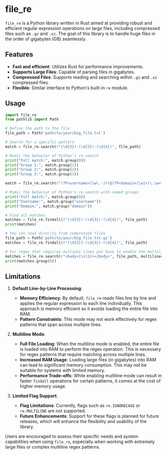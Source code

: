 # file_re

`file_re` is a Python library written in Rust aimed at providing robust and efficient regular expression operations on large files, including compressed files such as `.gz` and `.xz`. The goal of this library is to handle huge files in the order of gigabytes (GB) seamlessly.

## Features

- **Fast and efficient**: Utilizes Rust for performance improvements.
- **Supports Large Files**: Capable of parsing files in gigabytes.
- **Compressed Files**: Supports reading and searching within `.gz` and `.xz` compressed files.
- **Flexible**: Similar interface to Python's built-in `re` module.


## Usage

```python
import file_re
from pathlib import Path

# Define the path to the file
file_path = Path('path/to/your/big_file.txt')

# Search for a specific pattern
match = file_re.search(r"(\d{3})-(\d{3})-(\d{4})", file_path)

# Mimic the behavior of Python's re.search
print("Full match:", match.group(0))
print("Group 1:", match.group(1))
print("Group 2:", match.group(2))
print("Group 3:", match.group(3))

match = file_re.search(r"(?P<username>[\w\.-]+)@(?P<domain>[\w]+)\.\w+", file_path)

# Mimic the behavior of Python's re.search with named groups
print("Full match:", match.group(0))
print("Username:", match.group("username"))
print("Domain:", match.group("domain"))

# Find all matches
matches = file_re.findall(r"(\d{3})-(\d{3})-(\d{4})", file_path)
print(matches)

# You can read direclty from compressed files
file_path = Path('path/to/your/big_file.txt.gz')
matches = file_re.findall(r"(\d{3})-(\d{3})-(\d{4})", file_path)

# For regex that requires multiple lines you have to enable the multiline mode
matches = file_re.search(r"<body>[\s\S]+</body>", file_path, multiline=True)
print(matches.group(0))
```

## Limitations

1. **Default Line-by-Line Processing**:
   - **Memory Efficiency**: By default, `file_re` reads files line by line and applies the regular expression to each line individually. This approach is memory efficient as it avoids loading the entire file into RAM.
   - **Pattern Constraints**: This mode may not work effectively for regex patterns that span across multiple lines. 

2. **Multiline Mode**:
   - **Full File Loading**: When the multiline mode is enabled, the entire file is loaded into RAM to perform the regex operation. This is necessary for regex patterns that require matching across multiple lines.
   - **Increased RAM Usage**: Loading large files (in gigabytes) into RAM can lead to significant memory consumption. This may not be suitable for systems with limited memory.
   - **Performance Trade-offs**: While enabling multiline mode can result in faster `findall` operations for certain patterns, it comes at the cost of higher memory usage.

3. **Limited Flag Support**:
   - **Flag Limitations**: Currently, flags such as `re.IGNORECASE` or `re.MULTILINE` are not supported.
   - **Future Enhancements**: Support for these flags is planned for future releases, which will enhance the flexibility and usability of the library.


Users are encouraged to assess their specific needs and system capabilities when using `file_re`, especially when working with extremely large files or complex multiline regex patterns.